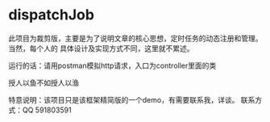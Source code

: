 # dispatchJob
此项目为裁剪版，主要是为了说明文章的核心思想，定时任务的动态注册和管理。当然，每个人的
具体设计及实现方式不同，这里就不累述。

运行的话：请用postman模拟http请求，入口为controller里面的类

授人以鱼不如授人以渔

特意说明：该项目只是该框架精简版的一个demo，有需要联系我，详谈。
联系方式：QQ 591803591